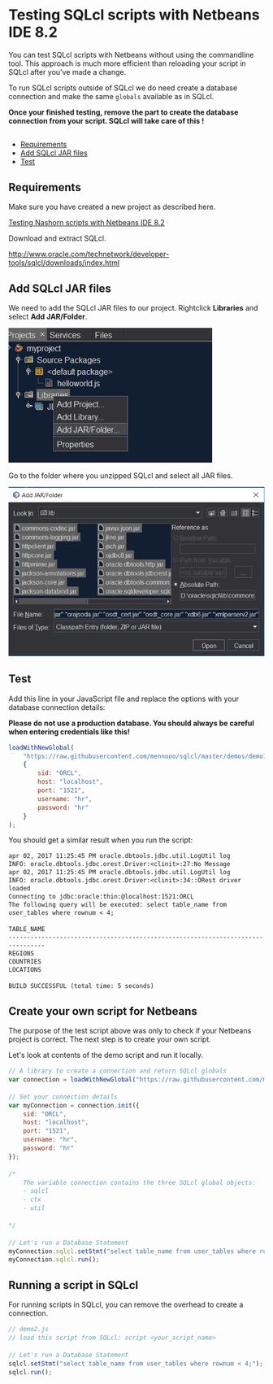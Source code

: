 # Testing SQLcl scripts with Netbeans IDE 8.2

You can test SQLcl scripts with Netbeans without using the commandline tool.
This approach is much more efficient than reloading your script in SQLcl after you've made a change.

To run SQLcl scripts outside of SQLcl we do need create a database connection and make the same `globals` available as in SQLcl.

**Once your finished testing, remove the part to create the database connection from your script. SQLcl will take care of this
!**

## 

* [Requirements](#requirements)
* [Add SQLcl JAR files](#add-sqlcl-jar-files)
* [Test](#test)

## Requirements
Make sure you have created a new project as described here.

[Testing Nashorn scripts with Netbeans IDE 8.2](netbeans.md)

Download and extract SQLcl.

http://www.oracle.com/technetwork/developer-tools/sqlcl/downloads/index.html

## Add SQLcl JAR files
We need to add the SQLcl JAR files to our project.
Rightclick **Libraries** and select **Add JAR/Folder**.

![Add SQLcl libraries](../img/add_jars.png)

Go to the folder where you unzipped SQLcl and select all JAR files.

![Add SQLcl libraries](../img/select_jars.PNG)

## Test 
Add this line in your JavaScript file and replace the options with your database connection details:

**Please do not use a production database. You should always be careful when entering credentials like this!**
```javascript
loadWithNewGlobal(
    "https://raw.githubusercontent.com/mennooo/sqlcl/master/demos/demo1.js", 
    {
        sid: "ORCL",
        host: "localhost",
        port: "1521",
        username: "hr",
        password: "hr"
    }
);
```

You should get a similar result when you run the script:

```
apr 02, 2017 11:25:45 PM oracle.dbtools.jdbc.util.LogUtil log
INFO: oracle.dbtools.jdbc.orest.Driver:<clinit>:27:No Message
apr 02, 2017 11:25:45 PM oracle.dbtools.jdbc.util.LogUtil log
INFO: oracle.dbtools.jdbc.orest.Driver:<clinit>:34::ORest driver loaded
Connecting to jdbc:oracle:thin:@localhost:1521:ORCL
The following query will be executed: select table_name from user_tables where rownum < 4;

TABLE_NAME                                                                      
--------------------------------------------------------------------------------
REGIONS
COUNTRIES
LOCATIONS

BUILD SUCCESSFUL (total time: 5 seconds)
```

## Create your own script for Netbeans

The purpose of the test script above was only to check if your Netbeans project is correct. The next step is to create your own script.

Let's look at contents of the demo script and run it locally.

```javascript
// A library to create a connection and return SQLcl globals
var connection = loadWithNewGlobal("https://raw.githubusercontent.com/mennooo/sqlcl/master/lib/connection.js");

// Set your connection details
var myConnection = connection.init({
    sid: "ORCL",
    host: "localhost",
    port: "1521",
    username: "hr",
    password: "hr"
});

/*
    The variable connection contains the three SQLcl global objects:
    - sqlcl
    - ctx
    - util
    
*/

// Let's run a Database Statement
myConnection.sqlcl.setStmt("select table_name from user_tables where rownum < 4;");
myConnection.sqlcl.run();
```

## Running a script in SQLcl

For running scripts in SQLcl, you can remove the overhead to create a connection.

```javascript
// demo2.js
// load this script from SQLcl: script <your_script_name>

// Let's run a Database Statement
sqlcl.setStmt("select table_name from user_tables where rownum < 4;");
sqlcl.run();
```
